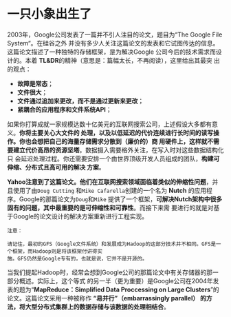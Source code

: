 一只小象出生了
================================================================================
2003年，Google公司发表了一篇并不引人注目的论文，题目为“The Google File System“。在硅谷之外
并没有多少人关注这篇论文的发表和它试图传达的信息。这篇论文描述了一种独特的存储框架，是为解决Google
公司今后的技术需求而设计的。本着 **TL&DR**的精神（意思是：篇幅太长，不再阅读），这里给出其最突
出的观点：
+ **故障是常态**；
+ **文件很大**；
+ **文件通过追加来更改，而不是通过更新来更改**；
+ **紧耦合的应用程序和文件系统API**；

如果你打算成就一家规模达数十亿美元的互联网搜索公司，上述假设大多都有意义。**你将主要关心大文件的
处理，以及以低延迟的代价连续进行长时间的读写操作。你也会想把自己的海量存储需求分散到（廉价的）商
用硬件上，这样就不需要建立代价高昂的资源坚塔**。数据摄入需要格外关注，在写入时对这些数据结构化只
会延迟处理过程。你还需要安排一个由世界顶级开发人员组成的团队，**构建可伸缩、分布式且高可用的解决
方案**。

**Yahoo注意到了这篇论文。他们在互联网搜索领域面临着类似的伸缩性问题**，并且使用了由`Doug Cutting`
和`Mike Cafarella`创建的一个名为 **Nutch** 的应用程序。Google的那篇论文为`Doug`和`Mike`
提供了一个框架，**可解决Nutch架构中很多固有的问题，其中最重要的是可伸缩性和可靠性**。而接下来需
要进行的就是对基于Google的论文设计的解决方案重新进行工程实现。
```
注意：

请记住，最初的GFS（Google文件系统）和发展成为Hadoop的这部分技术并不相同。GFS是一个框架，而Hadoop则是将该框架付讲得实
施。GFS仍然是Google专有的，也就是说，它并不是开源的。
```
当我们提起Hadoop时，经常会想到Google公司的那篇论文中有关存储器的那一部分概述。实际上，这个等式
的另一半（更为重要）是Google公司在2004年发表的题为“**MapReduce：Simplified Data Proccessing 
on Large Clusters**”的论文。这篇论文采用一种被称作 **“易并行”（embarrassingly parallel）
的方法，将大型分布式集群上的数据存储与该数据的处理相结合**。









